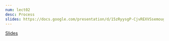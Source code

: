 ```yaml
---
num: lect02
desc: Process
slides: https://docs.google.com/presentation/d/15zRyysgP-CjvREXVSsemoug2mbNec9syWbM2gcpGF7Q/edit?usp=sharing
---
```


[Slides]({{page.slides}})